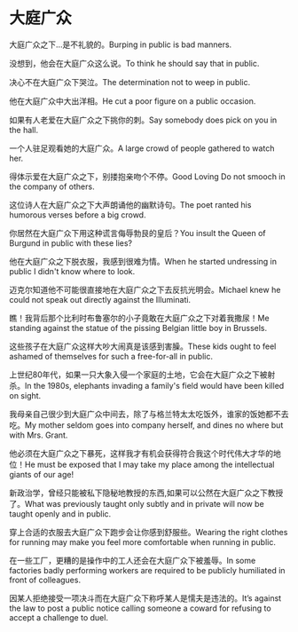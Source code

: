 # 大庭广众

<p><span class="chinese">大庭广众之下…是不礼貌的。</span><span class="english">Burping in public is bad manners.</span></p>

<p><span class="chinese">没想到，他会在大庭广众这么说。</span><span class="english">To think he should say that in public.</span></p>

<p><span class="chinese">决心不在大庭广众下哭泣。</span><span class="english">The determination not to weep in public.</span></p>

<p><span class="chinese">他在大庭广众中大出洋相。</span><span class="english">He cut a poor figure on a public occasion.</span></p>

<p><span class="chinese">如果有人老爱在大庭广众之下挑你的刺。</span><span class="english">Say somebody does pick on you in the hall.</span></p>

<p><span class="chinese">一个人驻足观看她的大庭广众。</span><span class="english">A large crowd of people gathered to watch her.</span></p>

<p><span class="chinese">得体示爱在大庭广众之下，别搂抱亲吻个不停。</span><span class="english">Good Loving Do not smooch in the company of others.</span></p>

<p><span class="chinese">这位诗人在大庭广众之下大声朗诵他的幽默诗句。</span><span class="english">The poet ranted his humorous verses before a big crowd.</span></p>

<p><span class="chinese">你居然在大庭广众下用这种谎言侮辱勃艮的皇后？</span><span class="english">You insult the Queen of Burgund in public with these lies?</span></p>

<p><span class="chinese">他在大庭广众之下脱衣服，我感到很难为情。</span><span class="english">When he started undressing in public I didn't know where to look.</span></p>

<p><span class="chinese">迈克尔知道他不可能很直接地在大庭广众之下去反抗光明会。</span><span class="english">Michael knew he could not speak out directly against the Illuminati.</span></p>

<p><span class="chinese">瞧！我背后那个比利时布鲁塞尔的小子竟敢在大庭广众之下对着我撒尿！</span><span class="english">Me standing against the statue of the pissing Belgian little boy in Brussels.</span></p>

<p><span class="chinese">这些孩子在大庭广众这样大吵大闹真是该感到害臊。</span><span class="english">These kids ought to feel ashamed of themselves for such a free-for-all in public.</span></p>

<p><span class="chinese">上世纪80年代，如果一只大象入侵一个家庭的土地，它会在大庭广众之下被射杀。</span><span class="english">In the 1980s, elephants invading a family's field would have been killed on sight.</span></p>

<p><span class="chinese">我母亲自己很少到大庭广众中间去，除了与格兰特太太吃饭外，谁家的饭她都不去吃。</span><span class="english">My mother seldom goes into company herself, and dines no where but with Mrs. Grant.</span></p>

<p><span class="chinese">他必须在大庭广众之下暴死，这样我才有机会获得符合我这个时代伟大才华的地位！</span><span class="english">He must be exposed that I may take my place among the intellectual giants of our age!</span></p>

<p><span class="chinese">新政治学，曾经只能被私下隐秘地教授的东西,如果可以公然在大庭广众之下教授了。</span><span class="english">What was previously taught only subtly and in private will now be taught openly and in public.</span></p>

<p><span class="chinese">穿上合适的衣服去大庭广众下跑步会让你感到舒服些。</span><span class="english">Wearing the right clothes for running may make you feel more comfortable when running in public.</span></p>

<p><span class="chinese">在一些工厂，更糟的是操作中的工人还会在大庭广众下被羞辱。</span><span class="english">In some factories badly performing workers are required to be publicly humiliated in front of colleagues.</span></p>

<p><span class="chinese">因某人拒绝接受一项决斗而在大庭广众下称呼某人是懦夫是违法的。</span><span class="english">It’s against the law to post a public notice calling someone a coward for refusing to accept a challenge to duel.</span></p>

